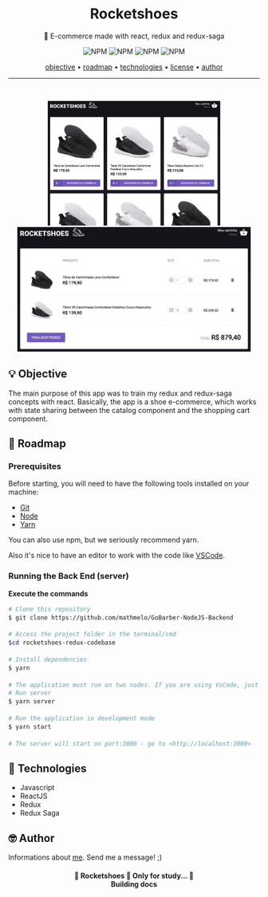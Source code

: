 <h1 align="center">Rocketshoes</h1>
<p align="center">🚀 E-commerce made with react, redux and redux-saga</p>
<p align="center">
  <img alt="NPM" src="https://img.shields.io/github/license/mathmelo/rocketshoes-redux-codebase">
  <img alt="NPM" src="https://img.shields.io/github/issues/mathmelo/rocketshoes-redux-codebase">
  <img alt="NPM" src="https://img.shields.io/github/forks/mathmelo/rocketshoes-redux-codebase">
  <img alt="NPM" src="https://img.shields.io/github/stars/mathmelo/rocketshoes-redux-codebase">
</p>

<div align="center">
 <a href="#-objective">objective</a> •
 <a href="#-roadmap">roadmap</a> • 
 <a href="#-technologies">technologies</a> • 
 <a href="#-licence">license</a> • 
 <a href="#-author">author</a>
</div>

---
</br>
<p align="center" >
  <img src="./.github/Main.jpg" height="250" margin-top="400">
  <img src="./.github/Cart.jpg" height="250" margin-top="400">
</p>

## 💡 Objective
<p>The main purpose of this app was to train my redux and redux-saga concepts with react.
Basically, the app is a shoe e-commerce, which works with state sharing between the catalog component and the shopping cart component.</p>

## 🎌 Roadmap

### Prerequisites
Before starting, you will need to have the following tools installed on your machine:
<ul>
  <li><a href="https://git-scm.com">Git</a></li>
  <li><a href="https://nodejs.org/en/">Node</a></li>
  <li><a href="https://yarnpkg.com/getting-started/install">Yarn</a></li>
</ul>

You can also use npm, but we seriously recommend yarn.

Also it's nice to have an editor to work with the code like [VSCode](https://code.visualstudio.com/).

### Running the Back End (server)

**Execute the commands**

```bash
# Clone this repository
$ git clone https://github.com/mathmelo/GoBarber-NodeJS-Backend

# Access the project folder in the terminal/cmd
$cd rocketshoes-redux-codebase

# Install dependencies
$ yarn

# The application must run on two nodes. If you are using VsCode, just open a terminal for each of these commands
# Run server
$ yarn server

# Run the application in development mode
$ yarn start

# The server will start on port:3000 - go to <http://localhost:3000>
```

## 💜 Technologies
- Javascript
- ReactJS
- Redux
- Redux Saga

## 🤓 Author

Informations about [me](https://github.com/mathmelo).
Send me a message! ;)

<h4 align="center"> 
	🚧  Rocketshoes 🚀 Only for study...  🚧</br>
  <strong>Building docs</strong>
</h4>
